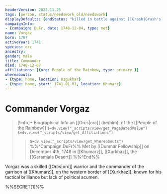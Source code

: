 ```yaml
---
headerVersion: 2023.11.25
tags: [person, status/needswork_old/needswork]
displayDefaults: {endStatus: "killed in battle against [[Grash|Grash's]] armies"}
campaignInfo:
- {campaign: DuFr, date: 1748-12-04, type: met}
name: Vorgaz
born: 1707
activeYear: 1741
species: orc
ancestry:
gender: male
title: Commander
died: 1748-12-07
affiliations: [{org: People of the Rainbow, type: primary }]
whereabouts:
- {type: home, location: Uzgukhar}
- {type: home, start: 1741-01-01, location: Khumarz}
---
```

# Commander Vorgaz
>[!info]+ Biographical Info
> an [[Orcs|orc]] (he/him), of the [[People of the Rainbow]]
> `$=dv.view("_scripts/view/get_PageDatedValue")`
> `$=dv.view("_scripts/view/get_Affiliations")`
>> `$=dv.view("_scripts/view/get_Whereabouts")`
>> %%^Campaign:DuFr%% Met by [[Dunmar Fellowship]] on December 4th, 1748 in [[Khumarz]], [[Xurkhaz]], the [[Garamjala Desert]] %%^End%%

Vorgaz was a skilled [[Orcs|orc]] warrior and the commander of the garrison at [[Khumarz]], on the western border of [[Xurkhaz]], known for his tactical brilliance but lack of political acumen. 

%%SECRET[1]%%

